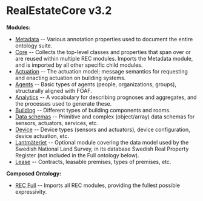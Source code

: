 # RealEstateCore v3.2

**Modules:**
* [Metadata](metadata.html) -- Various annotation properties used to document the entire ontology suite.
* [Core](core.html) -- Collects the top-level classes and properties that span over or are reused within multiple REC modules. Imports the Metadata module, and is imported by all other specific child modules.
* [Actuation](actuation.html) -- The actuation model; message semantics for requesting and enacting actuation on building systems.
* [Agents](agents.html) -- Basic types of agents (people, organizations, groups), structurally aligned with FOAF.
* [Analytics](analytics.html) --  A vocabulary for describing prognoses and aggregates, and the processes used to generate these.
* [Building](building.html) -- Different types of building components and rooms.
* [Data schemas](dataschemas.html) -- Primitive and complex (object/array) data schemas for sensors, actuators, services, etc.
* [Device](device.html) -- Device types (sensors and actuators), device configuration, device actuation, etc.
* [Lantmäteriet](lantmäteriet.html) -- Optional module covering the data model used by the Swedish National Land Survey, in its database Swedish Real Property Register (not included in the Full ontology below).
* [Lease](lease.html) -- Contracts, leasable premises, types of premises, etc.

**Composed Ontology:**
* [REC Full](full.html) -- Imports all REC modules, providing the fullest possible expressivity.

